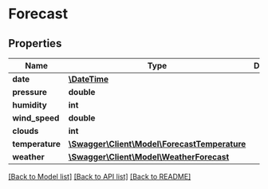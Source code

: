 # Forecast

## Properties
Name | Type | Description | Notes
------------ | ------------- | ------------- | -------------
**date** | [**\DateTime**](\DateTime.md) |  | [optional] 
**pressure** | **double** |  | [optional] 
**humidity** | **int** |  | [optional] 
**wind_speed** | **double** |  | [optional] 
**clouds** | **int** |  | [optional] 
**temperature** | [**\Swagger\Client\Model\ForecastTemperature**](ForecastTemperature.md) |  | [optional] 
**weather** | [**\Swagger\Client\Model\WeatherForecast**](WeatherForecast.md) |  | [optional] 

[[Back to Model list]](../README.md#documentation-for-models) [[Back to API list]](../README.md#documentation-for-api-endpoints) [[Back to README]](../README.md)

